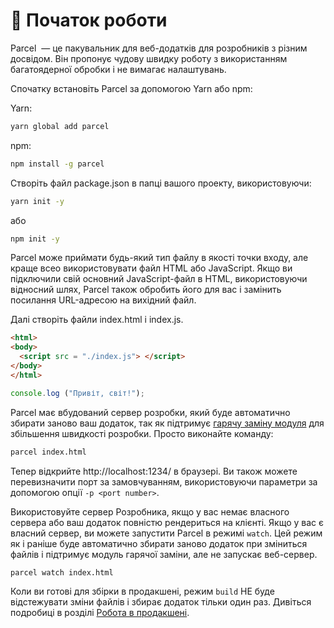 # 🚀 Початок роботи

Parcel &nbsp;&mdash; це пакувальник для веб-додатків для розробників з різним досвідом. Він пропонує чудову швидку роботу з використанням багатоядерної обробки і не вимагає налаштувань.

Спочатку встановіть Parcel за допомогою Yarn або npm:

Yarn:

```Bash
yarn global add parcel
```

npm:

```Bash
npm install -g parcel
```

Створіть файл package.json в папці вашого проекту, використовуючи:

```Bash
yarn init -y
```

або

```Bash
npm init -y
```

Parcel може приймати будь-який тип файлу в якості точки входу, але краще всео використовувати файл HTML або JavaScript. Якщо ви підключили свій основний JavaScript-файл в HTML, використовуючи відносний шлях, Parcel також обробить його для вас і замінить посилання URL-адресою на вихідний файл.

Далі створіть файли index.html і index.js.

```Html
<html>
<body>
  <script src = "./index.js"> </script>
</body>
</html>
```

```Javascript
console.log ("Привіт, світ!");
```

Parcel має вбудований сервер розробки, який буде автоматично збирати заново ваш додаток, так як підтримує [гарячу заміну модуля](hmr.html) для збільшення швидкості розробки. Просто виконайте команду:

```Bash
parcel index.html
```

Тепер відкрийте http://localhost:1234/ в браузері. Ви також можете перевизначити порт за замовчуванням, використовуючи параметри за допомогою опції `-p <port number>`.

Використовуйте сервер Розробника, якщо у вас немає власного сервера або ваш додаток повністю рендериться на клієнті. Якщо у вас є власний сервер, ви можете запустити Parcel в режимі `watch`. Цей режим як і раніше буде автоматично збирати заново додаток при зміниться файлів і підтримує модуль гарячої заміни, але не запускає веб-сервер.

```Bash
parcel watch index.html
```

Коли ви готові для збірки в продакшені, режим `build` НЕ буде відстежувати зміни файлів і збирає додаток тільки один раз. Дивіться подробиці в розділі [Робота в продакшені](production.html).
